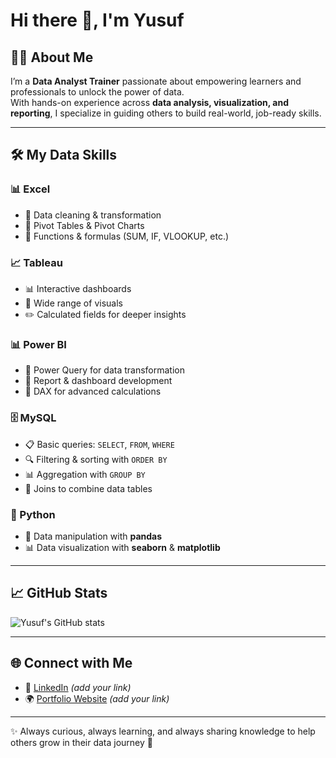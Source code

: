 # Hi there 👋, I'm Yusuf  

## 👨‍🏫 About Me  
I’m a **Data Analyst Trainer** passionate about empowering learners and professionals to unlock the power of data.  
With hands-on experience across **data analysis, visualization, and reporting**, I specialize in guiding others to build real-world, job-ready skills.  

---

## 🛠️ My Data Skills  

### 📊 Excel  
- 🧹 Data cleaning & transformation  
- 📑 Pivot Tables & Pivot Charts  
- 🧮 Functions & formulas (SUM, IF, VLOOKUP, etc.)  

### 📈 Tableau  
- 📊 Interactive dashboards  
- 🎨 Wide range of visuals  
- ✏️ Calculated fields for deeper insights  

### 📊 Power BI  
- 🔄 Power Query for data transformation  
- 📑 Report & dashboard development  
- 🔢 DAX for advanced calculations  

### 🗄️ MySQL  
- 📋 Basic queries: `SELECT`, `FROM`, `WHERE`  
- 🔍 Filtering & sorting with `ORDER BY`  
- 📊 Aggregation with `GROUP BY`  
- 🔗 Joins to combine data tables  

### 🐍 Python  
- 🐼 Data manipulation with **pandas**  
- 📊 Data visualization with **seaborn** & **matplotlib**  

---

## 📈 GitHub Stats  
![Yusuf's GitHub stats](https://github-readme-stats.vercel.app/api?username=YusufSatilmis&show_icons=true&theme=tokyonight)  

---

## 🌐 Connect with Me  
- 💼 [LinkedIn](https://www.linkedin.com/) *(add your link)*  
- 🌍 [Portfolio Website](https://) *(add your link)*  

---

✨ Always curious, always learning, and always sharing knowledge to help others grow in their data journey 🚀  
